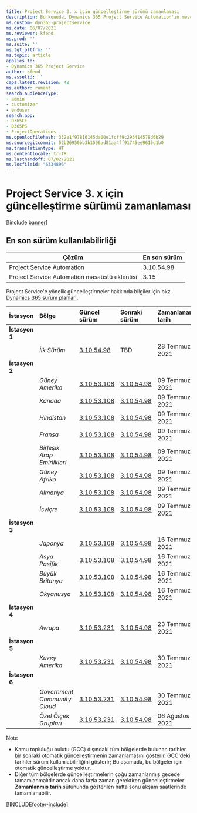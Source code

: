 ```yaml
---
title: Project Service 3. x için güncelleştirme sürümü zamanlaması
description: Bu konuda, Dynamics 365 Project Service Automation'ın mevcut ve sonraki sürümleri hakkında bilgi sağlanmaktadır.
ms.custom: dyn365-projectservice
ms.date: 06/07/2021
ms.reviewer: kfend
ms.prod: ''
ms.suite: ''
ms.tgt_pltfrm: ''
ms.topic: article
applies_to:
- Dynamics 365 Project Service
author: kfend
ms.assetid: ''
caps.latest.revision: 42
ms.author: rumant
search.audienceType:
- admin
- customizer
- enduser
search.app:
- D365CE
- D365PS
- ProjectOperations
ms.openlocfilehash: 332e1f97816145da00e1fcff9c293414578d6b29
ms.sourcegitcommit: 52b26950bb3b1596ad81aa4ff91745ee9615d1b0
ms.translationtype: HT
ms.contentlocale: tr-TR
ms.lasthandoff: 07/02/2021
ms.locfileid: "6334896"
---
```

# <a name="update-release-schedule-for-project-service-3x"></a>Project Service 3. x için güncelleştirme sürümü zamanlaması

[!include [banner](../includes/psa-now-project-operations.md)]

## <a name="latest-version-availability"></a>En son sürüm kullanılabilirliği

| Çözüm  | En son sürüm |
|-------|----|
| Project Service Automation    | 3.10.54.98 |
| Project Service Automation masaüstü eklentisi                | 3.15          |

Project Service'e yönelik güncelleştirmeler hakkında bilgiler için bkz. [Dynamics 365 sürüm planları](/dynamics365/release-plans/). 

| İstasyon  | Bölge | Güncel sürüm | Sonraki sürüm |  Zamanlanan tarih
| :---   | :---   | :---   | :---   |:---   |         
|<strong>İstasyon 1</strong> | |  |  | |
| | <i>İlk Sürüm</i> | [3.10.54.98](whats-new-ur-33.md) | TBD | 28 Temmuz 2021
|<strong>İstasyon 2</strong> | |  |  | |
| | <i>Güney Amerika</i> | [3.10.53.108](whats-new-ur-32.md) | [3.10.54.98](whats-new-ur-33.md) | 09 Temmuz 2021
| | <i>Kanada</i> | [3.10.53.108](whats-new-ur-32.md) | [3.10.54.98](whats-new-ur-33.md) | 09 Temmuz 2021
| | <i>Hindistan</i> | [3.10.53.108](whats-new-ur-32.md) | [3.10.54.98](whats-new-ur-33.md) | 09 Temmuz 2021
| | <i>Fransa</i> | [3.10.53.108](whats-new-ur-32.md) | [3.10.54.98](whats-new-ur-33.md) | 09 Temmuz 2021
| | <i>Birleşik Arap Emirlikleri</i> | [3.10.53.108](whats-new-ur-32.md) | [3.10.54.98](whats-new-ur-33.md) | 09 Temmuz 2021
| | <i>Güney Afrika</i> | [3.10.53.108](whats-new-ur-32.md) | [3.10.54.98](whats-new-ur-33.md) | 09 Temmuz 2021
| | <i>Almanya</i> | [3.10.53.108](whats-new-ur-32.md) | [3.10.54.98](whats-new-ur-33.md) | 09 Temmuz 2021
| | <i>İsviçre</i> | [3.10.53.108](whats-new-ur-32.md) | [3.10.54.98](whats-new-ur-33.md) | 09 Temmuz 2021
|<strong>İstasyon 3</strong> | |  |  | |
| | <i>Japonya</i> | [3.10.53.108](whats-new-ur-32.md) | [3.10.54.98](whats-new-ur-33.md) | 16 Temmuz 2021
| | <i>Asya Pasifik</i> | [3.10.53.108](whats-new-ur-32.md) | [3.10.54.98](whats-new-ur-33.md) | 16 Temmuz 2021
| | <i>Büyük Britanya</i> | [3.10.53.108](whats-new-ur-32.md) | [3.10.54.98](whats-new-ur-33.md) | 16 Temmuz 2021
| | <i>Okyanusya</i> | [3.10.53.108](whats-new-ur-32.md) | [3.10.54.98](whats-new-ur-33.md) | 16 Temmuz 2021
|<strong>İstasyon 4</strong> | |  |  | |
| | <i>Avrupa</i> | [3.10.53.231](whats-new-ur-32-5.md) | [3.10.54.98](whats-new-ur-33.md) | 23 Temmuz 2021
|<strong>İstasyon 5</strong> | |  |  | |
| | <i>Kuzey Amerika</i> | [3.10.53.231](whats-new-ur-32-5.md) | [3.10.54.98](whats-new-ur-33.md) | 30 Temmuz 2021
|<strong>İstasyon 6</strong> | |  |  | |
| | <i>Government Community Cloud</i> | [3.10.53.231](whats-new-ur-32-5.md) | [3.10.54.98](whats-new-ur-33.md) | 30 Temmuz 2021
| | <i>Özel Ölçek Grupları</i> | [3.10.53.231](whats-new-ur-32-5.md) | [3.10.54.98](whats-new-ur-33.md) | 06 Ağustos 2021

>[!Note]
> - Kamu topluluğu bulutu (GCC) dışındaki tüm bölgelerde bulunan tarihler bir sonraki otomatik güncelleştirmenin zamanlamasını gösterir. GCC'deki tarihler sürüm kullanılabilirliğini gösterir; Bu aşamada, bu bölgeler için otomatik güncelleştirme yoktur.
> - Diğer tüm bölgelerde güncelleştirmelerin çoğu zamanlanmış gecede tamamlanmalıdır ancak daha fazla zaman gerektiren güncelleştirmeler **Zamanlanmış tarih** sütununda gösterilen hafta sonu akşam saatlerinde tamamlanabilir.


[!INCLUDE[footer-include](../includes/footer-banner.md)]

